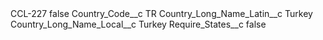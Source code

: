 <?xml version="1.0" encoding="UTF-8"?>
<CustomMetadata xmlns="http://soap.sforce.com/2006/04/metadata" xmlns:xsi="http://www.w3.org/2001/XMLSchema-instance" xmlns:xsd="http://www.w3.org/2001/XMLSchema">
    <label>CCL-227</label>
    <protected>false</protected>
    <values>
        <field>Country_Code__c</field>
        <value xsi:type="xsd:string">TR</value>
    </values>
    <values>
        <field>Country_Long_Name_Latin__c</field>
        <value xsi:type="xsd:string">Turkey</value>
    </values>
    <values>
        <field>Country_Long_Name_Local__c</field>
        <value xsi:type="xsd:string">Turkey</value>
    </values>
    <values>
        <field>Require_States__c</field>
        <value xsi:type="xsd:boolean">false</value>
    </values>
</CustomMetadata>
